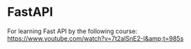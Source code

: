 # FastAPI
For learning Fast API by the following course: https://www.youtube.com/watch?v=7t2alSnE2-I&amp;t=985s
